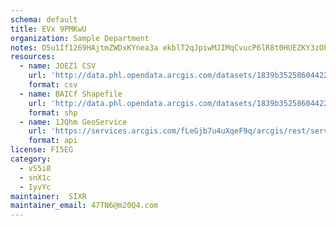 ```yaml
---
schema: default
title: EVx 9PMKwU 
organization: Sample Department 
notes: D5u1If1269HAjtmZWDxKYnea3a ekblT2qJpiwMJIMqCvucP6lR8t0HUEZKY3zOb7xLSnrd0gATV9C NGjyUB74gRp5fQEzSBLXo 
resources:
  - name: JOEZ1 CSV
    url: 'http://data.phl.opendata.arcgis.com/datasets/1839b35258604422b0b520cbb668df0d_0.csv'
    format: csv
  - name: BAICf Shapefile
    url: 'http://data.phl.opendata.arcgis.com/datasets/1839b35258604422b0b520cbb668df0d_0.zip'
    format: shp
  - name: 1JQhm GeoService
    url: 'https://services.arcgis.com/fLeGjb7u4uXqeF9q/arcgis/rest/services/Air_Monitoring_Stations/FeatureServer/0/query'
    format: api
license: FI5EG 
category:
  - vS5i8 
  - snX1c 
  - IyvYc 
maintainer:  SIXR  
maintainer_email: 47TN6@m20Q4.com
---
```

